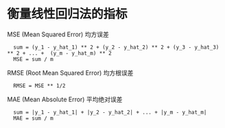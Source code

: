 # 衡量线性回归法的指标

MSE (Mean Squared Error) 均方误差

      sum = (y_1 - y_hat_1) ** 2 + (y_2 - y_hat_2) ** 2 + (y_3 - y_hat_3) ** 2 + ... +  (y_m - y_hat_m) ** 2
      MSE = sum / m
    
RMSE (Root Mean Squared Error)   均方根误差 

      RMSE = MSE ** 1/2


MAE (Mean Absolute Error)   平均绝对误差

      sum = |y_1 - y_hat_1| + |y_2 - y_hat_2| + ... + |y_m - y_hat_m|
      MAE = sum / m

    
